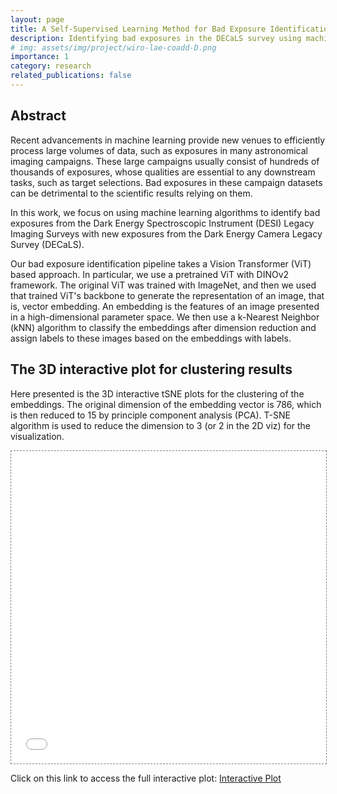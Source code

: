 ```yaml
---
layout: page
title: A Self-Supervised Learning Method for Bad Exposure Identification
description: Identifying bad exposures in the DECaLS survey using machine learning
# img: assets/img/project/wiro-lae-coadd-D.png
importance: 1
category: research
related_publications: false
---
```


## Abstract

Recent advancements in machine learning provide new venues to efficiently process large volumes of data, such as exposures in many astronomical imaging campaigns.
These large campaigns usually consist of hundreds of thousands of exposures, whose qualities are essential to any downstream tasks, such as target selections.
Bad exposures in these campaign datasets can be detrimental to the scientific results relying on them.

In this work, we focus on using machine learning algorithms to identify bad exposures from the Dark Energy Spectroscopic Instrument (DESI) Legacy Imaging Surveys with new exposures from the Dark Energy Camera Legacy Survey (DECaLS).

Our bad exposure identification pipeline takes a Vision Transformer (ViT) based approach. In particular, we use a pretrained ViT with DINOv2 framework.
The original ViT was trained with ImageNet, and then we used that trained ViT's backbone to generate the representation of an image, that is, vector embedding.
An embedding is the features of an image presented in a high-dimensional parameter space.
We then use a k-Nearest Neighbor (kNN) algorithm to classify the embeddings after dimension reduction and assign labels to these images based on the embeddings with labels.

## The 3D interactive plot for clustering results

Here presented is the 3D interactive tSNE plots for the clustering of the embeddings.
The original dimension of the embedding vector is 786, which is then reduced to 15 by principle component analysis (PCA). T-SNE algorithm is used to reduce the dimension to 3 (or 2 in the 2D viz) for the visualization.


<div class="l-page">
  <iframe src="{{ 'assets/plotly/all_3D_interactive.html' | relative_url }}" frameborder='0' scrolling='no' height="500px" width="100%" style="border: 1px dashed grey;"></iframe>
</div>

Click on this link to access the full interactive plot: [Interactive Plot](https://brookluo.github.io/assets/plotly/all_3D_interactive.html)


